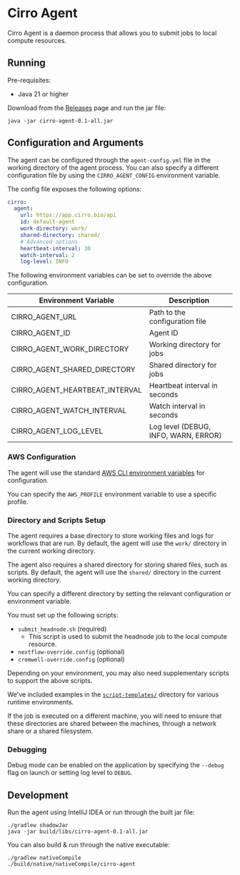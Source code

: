 # Cirro Agent

Cirro Agent is a daemon process that allows you to submit jobs to local compute resources.

## Running

Pre-requisites:
- Java 21 or higher

Download from the [Releases](https://github.com/CirroBio/Cirro-local-agent/releases) page and run the jar file:

```
java -jar cirro-agent-0.1-all.jar
```

## Configuration and Arguments

The agent can be configured through the `agent-config.yml` file in the working directory of the agent process.
You can also specify a different configuration file by using the `CIRRO_AGENT_CONFIG` environment variable.

The config file exposes the following options:

```yml
cirro:
  agent:
    url: https://app.cirro.bio/api
    id: default-agent
    work-directory: work/
    shared-directory: shared/
    # Advanced options
    heartbeat-interval: 30
    watch-interval: 2
    log-level: INFO
```

The following environment variables can be set to override the above configuration.

| Environment Variable           | Description                          |
|--------------------------------|--------------------------------------|
| CIRRO_AGENT_URL                | Path to the configuration file       |
| CIRRO_AGENT_ID                 | Agent ID                             |
| CIRRO_AGENT_WORK_DIRECTORY     | Working directory for jobs           |
| CIRRO_AGENT_SHARED_DIRECTORY   | Shared directory for jobs            |
| CIRRO_AGENT_HEARTBEAT_INTERVAL | Heartbeat interval in seconds        |
| CIRRO_AGENT_WATCH_INTERVAL     | Watch interval in seconds            |
| CIRRO_AGENT_LOG_LEVEL          | Log level (DEBUG, INFO, WARN, ERROR) |

### AWS Configuration

The agent will use the standard [AWS CLI environment variables](https://docs.aws.amazon.com/cli/v1/userguide/cli-configure-envvars.html) for configuration.

You can specify the `AWS_PROFILE` environment variable to use a specific profile.

### Directory and Scripts Setup

The agent requires a base directory to store working files and logs for workflows that are run.
By default, the agent will use the `work/` directory in the current working directory.

The agent also requires a shared directory for storing shared files, such as scripts.
By default, the agent will use the `shared/` directory in the current working directory.

You can specify a different directory by setting the relevant configuration or environment variable.

You must set up the following scripts:

- `submit_headnode.sh` (required)
   - This script is used to submit the headnode job to the local compute resource.
- `nextflow-override.config` (optional)
- `cromwell-override.config` (optional)

Depending on your environment, you may also need supplementary scripts to support the above scripts.

We've included examples in the [`script-templates/`](./script-templates) directory for various runtime environments.

If the job is executed on a different machine, you will need to ensure that these directories are shared between the machines, through a network share or a shared filesystem.

### Debugging

Debug mode can be enabled on the application by specifying the `--debug` flag on launch or setting log level to `DEBUG`.

## Development

Run the agent using IntelliJ IDEA or run through the built jar file:

```
./gradlew shadowJar
java -jar build/libs/cirro-agent-0.1-all.jar
```

You can also build & run through the native executable:

```
./gradlew nativeCompile
./build/native/nativeCompile/cirro-agent
```
